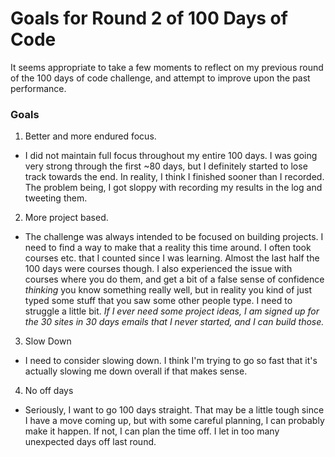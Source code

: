 # Goals for Round 2 of 100 Days of Code

It seems appropriate to take a few moments to reflect on my previous round of the 100 days of code challenge, and attempt to improve upon the past performance.

### Goals

1. Better and more endured focus.
  - I did not maintain full focus throughout my entire 100 days. I was going very strong through the first ~80 days, but I definitely started to lose track towards the end. In reality, I think I finished sooner than I recorded. The problem being, I got sloppy with recording my results in the log and tweeting them.
2. More project based. 
  - The challenge was always intended to be focused on building projects. I need to find a way to make that a reality this time around. I often took courses etc. that I counted since I was learning. Almost the last half the 100 days were courses though. I also experienced the issue with courses where you do them, and get a bit of a false sense of confidence _thinking_ you know something really well, but in reality you kind of just typed some stuff that you saw some other people type. I need to struggle a little bit. _If I ever need some project ideas, I am signed up for the 30 sites in 30 days emails that I never started, and I can build those._
3. Slow Down
  - I need to consider slowing down. I think I'm trying to go so fast that it's actually slowing me down overall if that makes sense. 
4. No off days
  - Seriously, I want to go 100 days straight. That may be a little tough since I have a move coming up, but with some careful planning, I can probably make it happen. If not, I can plan the time off. I let in too many unexpected days off last round. 

